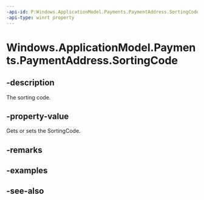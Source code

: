 ```yaml
---
-api-id: P:Windows.ApplicationModel.Payments.PaymentAddress.SortingCode
-api-type: winrt property
---
```


<!-- Property syntax
public string SortingCode { get;  set; }
-->

# Windows.ApplicationModel.Payments.PaymentAddress.SortingCode

## -description
The sorting code.

## -property-value
Gets or sets the SortingCode.

## -remarks

## -examples

## -see-also